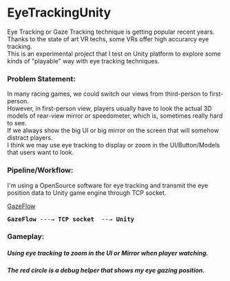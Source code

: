 # EyeTrackingUnity
Eye Tracking or Gaze Tracking technique is getting popular recent years. Thanks to the state of art VR techs, some VRs offer high accurarcy eye tracking. \
This is an experimental project that I test on Unity platform to explore some kinds of "playable" way with eye tracking techniques. 

### Problem Statement: 
In many racing games, we could switch our views from third-person to first-person. \
However, in first-person view, players usually have to look the actual 3D models of rear-view mirror or speedometer, which is, sometimes really hard to see. \
If we always show the big UI or big mirror on the screen that will somehow distract players. \
I think we may use eye tracking to display or zoom in the UI/Button/Models that users want to look. 

### Pipeline/Workflow:
I'm using a OpenSource software for eye tracking and transmit the eye position data to Unity game engine through TCP socket.

[GazeFlow](https://gazerecorder.com/)
<pre>
<b>GazeFlow</b> ---→ <b>TCP socket</b>  --→ <b>Unity</b> 
</pre>


### Gameplay:
##### Using eye tracking to zoom in the UI or Mirror when player watching. 
##### The red circle is a debug helper that shows my eye gazing position. 
